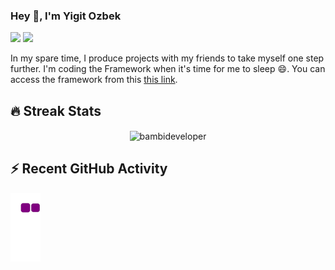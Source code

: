 ### Hey 👋, I'm Yigit Ozbek

[![](https://img.shields.io/badge/-@yigitozbek-%23181717?style=flat-square&logo=github)](https://github.com/yigitozbek)
[![](https://img.shields.io/badge/-Yigit%Ozbek-blue?style=flat-square&logo=Linkedin&logoColor=white&link=https://www.linkedin.com/in/yigitozbek/)](https://www.linkedin.com/in/nick-chapsas/)

In my spare time, I produce projects with my friends to take myself one step further. I'm coding the Framework when it's time for me to sleep 😄. You can access the framework from this [this link](https://www.github.com/yigitozbek/yella).

## 🔥 Streak Stats

<p align="center">
	<img align="center" src="https://github-readme-streak-stats.herokuapp.com?user=bambideveloper&theme=tokyonight_duo&hide_border=true" alt="bambideveloper" />
</p>

## ⚡ Recent GitHub Activity
![snake gif](https://github.com/yigitozbek/yigitozbek/blob/output/github-contribution-grid-snake.gif)

